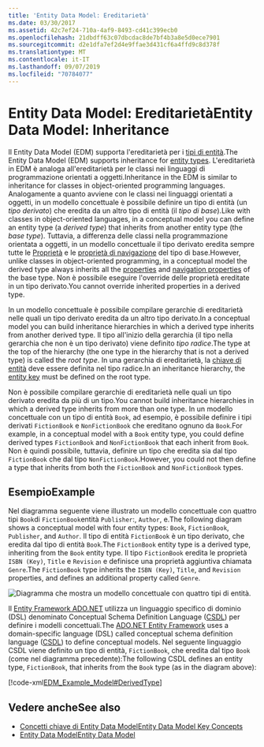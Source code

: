 ```yaml
---
title: 'Entity Data Model: Ereditarietà'
ms.date: 03/30/2017
ms.assetid: 42c7ef24-710a-4af9-8493-cd41c399ecb0
ms.openlocfilehash: 21dbdff63c07dbcdac8de7bf4b3a8e5d0ece7901
ms.sourcegitcommit: d2e1dfa7ef2d4e9ffae3d431cf6a4ffd9c8d378f
ms.translationtype: MT
ms.contentlocale: it-IT
ms.lasthandoff: 09/07/2019
ms.locfileid: "70784077"
---
```

# <a name="entity-data-model-inheritance"></a><span data-ttu-id="cad89-102">Entity Data Model: Ereditarietà</span><span class="sxs-lookup"><span data-stu-id="cad89-102">Entity Data Model: Inheritance</span></span>
<span data-ttu-id="cad89-103">Il Entity Data Model (EDM) supporta l'ereditarietà per i [tipi di entità](entity-type.md).</span><span class="sxs-lookup"><span data-stu-id="cad89-103">The Entity Data Model (EDM) supports inheritance for [entity types](entity-type.md).</span></span> <span data-ttu-id="cad89-104">L'ereditarietà in EDM è analoga all'ereditarietà per le classi nei linguaggi di programmazione orientati a oggetti.</span><span class="sxs-lookup"><span data-stu-id="cad89-104">Inheritance in the EDM is similar to inheritance for classes in object-oriented programming languages.</span></span> <span data-ttu-id="cad89-105">Analogamente a quanto avviene con le classi nei linguaggi orientati a oggetti, in un modello concettuale è possibile definire un tipo di entità (un *tipo derivato*) che eredita da un altro tipo di entità (il *tipo di base*).</span><span class="sxs-lookup"><span data-stu-id="cad89-105">Like with classes in object-oriented languages, in a conceptual model you can define an entity type (a *derived type*) that inherits from another entity type (the *base type*).</span></span> <span data-ttu-id="cad89-106">Tuttavia, a differenza delle classi nella programmazione orientata a oggetti, in un modello concettuale il tipo derivato eredita sempre tutte le [Proprietà](property.md) e le [proprietà di navigazione](navigation-property.md) del tipo di base.</span><span class="sxs-lookup"><span data-stu-id="cad89-106">However, unlike classes in object-oriented programming, in a conceptual model the derived type always inherits all the [properties](property.md) and [navigation properties](navigation-property.md) of the base type.</span></span> <span data-ttu-id="cad89-107">Non è possibile eseguire l'override delle proprietà ereditate in un tipo derivato.</span><span class="sxs-lookup"><span data-stu-id="cad89-107">You cannot override inherited properties in a derived type.</span></span>  
  
 <span data-ttu-id="cad89-108">In un modello concettuale è possibile compilare gerarchie di ereditarietà nelle quali un tipo derivato eredita da un altro tipo derivato.</span><span class="sxs-lookup"><span data-stu-id="cad89-108">In a conceptual model you can build inheritance hierarchies in which a derived type inherits from another derived type.</span></span> <span data-ttu-id="cad89-109">Il tipo all'inizio della gerarchia (il tipo nella gerarchia che non è un tipo derivato) viene definito *tipo radice*.</span><span class="sxs-lookup"><span data-stu-id="cad89-109">The type at the top of the hierarchy (the one type in the hierarchy that is not a derived type) is called the *root type*.</span></span> <span data-ttu-id="cad89-110">In una gerarchia di ereditarietà, la [chiave di entità](entity-key.md) deve essere definita nel tipo radice.</span><span class="sxs-lookup"><span data-stu-id="cad89-110">In an inheritance hierarchy, the [entity key](entity-key.md) must be defined on the root type.</span></span>  
  
 <span data-ttu-id="cad89-111">Non è possibile compilare gerarchie di ereditarietà nelle quali un tipo derivato eredita da più di un tipo.</span><span class="sxs-lookup"><span data-stu-id="cad89-111">You cannot build inheritance hierarchies in which a derived type inherits from more than one type.</span></span> <span data-ttu-id="cad89-112">In un modello concettuale con un tipo di entità `Book`, ad esempio, è possibile definire i tipi derivati `FictionBook` e `NonFictionBook` che ereditano ognuno da `Book`.</span><span class="sxs-lookup"><span data-stu-id="cad89-112">For example, in a conceptual model with a `Book` entity type, you could define derived types `FictionBook` and `NonFictionBook` that each inherit from `Book`.</span></span> <span data-ttu-id="cad89-113">Non è quindi possibile, tuttavia, definire un tipo che eredita sia dal tipo `FictionBook` che dal tipo `NonFictionBook`.</span><span class="sxs-lookup"><span data-stu-id="cad89-113">However, you could not then define a type that inherits from both the `FictionBook` and `NonFictionBook` types.</span></span>  
  
## <a name="example"></a><span data-ttu-id="cad89-114">Esempio</span><span class="sxs-lookup"><span data-stu-id="cad89-114">Example</span></span>  

<span data-ttu-id="cad89-115">Nel diagramma seguente viene illustrato un modello concettuale con quattro tipi `Book`di `FictionBook`entità `Publisher`:, `Author`, e.</span><span class="sxs-lookup"><span data-stu-id="cad89-115">The following diagram shows a conceptual model with four entity types: `Book`, `FictionBook`, `Publisher`, and `Author`.</span></span> <span data-ttu-id="cad89-116">Il tipo di entità `FictionBook` è un tipo derivato, che eredita dal tipo di entità `Book`.</span><span class="sxs-lookup"><span data-stu-id="cad89-116">The `FictionBook` entity type is a derived type, inheriting from the `Book` entity type.</span></span> <span data-ttu-id="cad89-117">Il tipo `FictionBook` eredita le proprietà `ISBN (Key)`, `Title` e `Revision` e definisce una proprietà aggiuntiva chiamata `Genre`.</span><span class="sxs-lookup"><span data-stu-id="cad89-117">The `FictionBook` type inherits the `ISBN (Key)`, `Title`, and `Revision` properties, and defines an additional property called `Genre`.</span></span>  
  
 ![Diagramma che mostra un modello concettuale con quattro tipi di entità.](./media/entity-data-model-inheritance/entity-type-inheritance.gif)  
  
 <span data-ttu-id="cad89-119">Il [Entity Framework ADO.NET](./ef/index.md) utilizza un linguaggio specifico di dominio (DSL) denominato Conceptual Schema Definition Language ([CSDL](./ef/language-reference/csdl-specification.md)) per definire i modelli concettuali.</span><span class="sxs-lookup"><span data-stu-id="cad89-119">The [ADO.NET Entity Framework](./ef/index.md) uses a domain-specific language (DSL) called conceptual schema definition language ([CSDL](./ef/language-reference/csdl-specification.md)) to define conceptual models.</span></span> <span data-ttu-id="cad89-120">Nel seguente linguaggio CSDL viene definito un tipo di entità, `FictionBook`, che eredita dal tipo `Book` (come nel diagramma precedente):</span><span class="sxs-lookup"><span data-stu-id="cad89-120">The following CSDL defines an entity type, `FictionBook`, that inherits from the `Book` type (as in the diagram above):</span></span>  
  
 [!code-xml[EDM_Example_Model#DerivedType](../../../../samples/snippets/xml/VS_Snippets_Data/edm_example_model/xml/books5.edmx#derivedtype)]  
  
## <a name="see-also"></a><span data-ttu-id="cad89-121">Vedere anche</span><span class="sxs-lookup"><span data-stu-id="cad89-121">See also</span></span>

- [<span data-ttu-id="cad89-122">Concetti chiave di Entity Data Model</span><span class="sxs-lookup"><span data-stu-id="cad89-122">Entity Data Model Key Concepts</span></span>](entity-data-model-key-concepts.md)
- [<span data-ttu-id="cad89-123">Entity Data Model</span><span class="sxs-lookup"><span data-stu-id="cad89-123">Entity Data Model</span></span>](entity-data-model.md)
